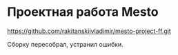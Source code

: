 # Проектная работа Mesto

https://github.com/rakitanskijvladimir/mesto-project-ff.git

Сборку пересобрал, устранил ошибки.
